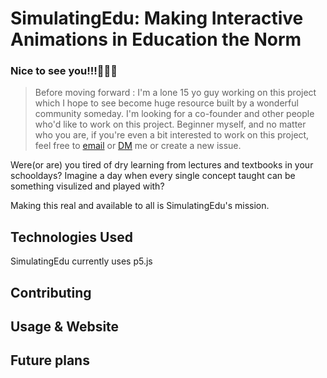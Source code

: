 # SimulatingEdu: Making Interactive Animations in Education the Norm
### Nice to see you!!!👋👋👋

> Before moving forward : I'm a lone 15 yo guy working on this project which I hope to see become huge resource built by a wonderful community someday. I'm looking for a co-founder and other people who'd like to work on this project. Beginner myself, and no matter who you are, if you're even a bit interested to work on this project, feel free to [email](mailto:japsim6dev@gmail.com) or [DM](https://twitter.com/jyotir1221) me or create a new issue.

Were(or are) you tired of dry learning from lectures and textbooks in your schooldays? Imagine a day when every single concept taught can be something visulized and played with?

Making this real and available to all is SimulatingEdu's mission.

## Technologies Used
SimulatingEdu currently uses p5.js

## Contributing

## Usage & Website

## Future plans
